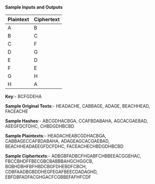 **Sample Inputs and Outputs**



| Plaintext | Ciphertext       |
|---------------|--------------|
| A | B |
| B | C|
| C | F |
| D| G|
| E| D|
| F | E |
| G | H |
| H | A|


**Key**:- BCFGDEHA


**Sample Original Texts**:- HEADACHE, CABBAGE, ADAGE, BEACHHEAD, FACEACHE

**Sample Hashes**:- ABCGDHACBGA, CCAFBDABAHA, AGCACGAEBAD, AEEGFDCFDHC, CHBDGDHBCBD


**Sample Plaintexts**:-  HEADACHEABCGDHACBGA, CABBAGECCAFBDABAHA, ADAGEAGCACGAEBAD, BEACHHEADAEEGFDCFDHC, FACEACHECHBDGDHBCBD


**Sample Ciphertexts**:- ADBGBFADBCFHGABFCHBBEEACGGEHAC, FBCCBHDFFBECGBCBABBBAHGCHGGCB, BGBHDBHFBFHBDCBGFDHEBDFCBCH, CDBFAADBGBDDHEGFEGAFBEECDADAGHD, EBFDBFADFACGHGACFCGBBEFAFHFCDF
